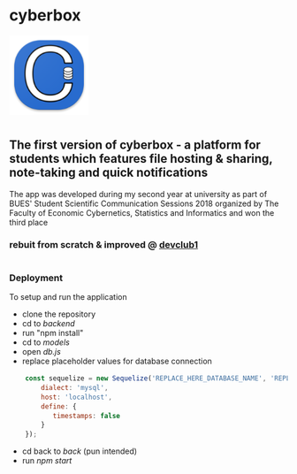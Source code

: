 # cyberbox
<img src="https://raw.githubusercontent.com/axbg/cyberbox/master/frontend/img/icons/144.png?token=AF6UYGJHLVGSYBXXPMGFWEC7SCPF2">

#
## The first version of cyberbox - a platform for students which features file hosting & sharing, note-taking and quick notifications

The app was developed during my second year at university as part of BUES' Student Scientific Communication Sessions 2018 organized by The Faculty of Economic Cybernetics, Statistics and Informatics and won the third place

### rebuit from scratch & improved @ [devclub1](https://github.com/devclub1)

#
### Deployment
To setup and run the application
   - clone the repository
   - cd to *backend*
   - run "npm install"
   - cd to *models*
   - open *db.js*
   - replace placeholder values for database connection

```js
	const sequelize = new Sequelize('REPLACE_HERE_DATABASE_NAME', 'REPLACE_HERE_USER', 'REPLACE_HERE_PASSWORD', {
  		dialect: 'mysql',
  		host: 'localhost',
  		define: {
   		   timestamps: false
  		}
	});
```

   - cd back to *back* (pun intended)
   - run *npm start*
